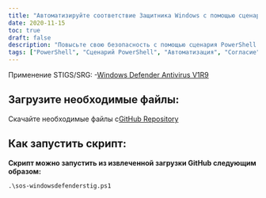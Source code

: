 ```yaml
---
title: "Автоматизируйте соответствие Защитника Windows с помощью сценария PowerShell"
date: 2020-11-15
toc: true
draft: false
description: "Повысьте свою безопасность с помощью сценария PowerShell для Защитника Windows STIG, который автоматизирует соблюдение рекомендаций STIG для антивирусной программы Защитник Windows V1R9."
tags: ["PowerShell", "Сценарий PowerShell", "Автоматизация", "Согласие", "Синяя команда", "Скрипт STIG Защитника Windows", "Защитник Windows", "Усиление Защитника Windows", "Защитник Windows СТИГ", "Защитник СТИГ", "Безопасность", "Информационная безопасность", "СТИГ", "Безопасность Windows", "Антивирус Windows", "Сценарии Windows", "Автоматизация Windows", "Защита Windows", "Автоматизация Защитника Windows", "Соответствие Защитнику Windows"]
---
```

 Применение STIGS/SRG:
-[Windows Defender Antivirus V1R9](https://dl.dod.cyber.mil/wp-content/uploads/stigs/zip/U_MS_Windows_Defender_Antivirus_V1R9_STIG.zip)

## Загрузите необходимые файлы:

Скачайте необходимые файлы с[GitHub Repository](https://github.com/simeononsecurity/Windows-Defender-STIG-Script)

## Как запустить скрипт:

**Скрипт можно запустить из извлеченной загрузки GitHub следующим образом:**
```
.\sos-windowsdefenderstig.ps1
```
